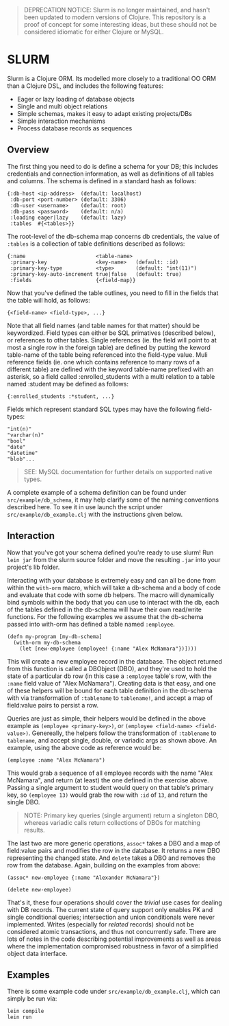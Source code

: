 > DEPRECATION NOTICE: Slurm is no longer maintained, and hasn't been updated to modern versions of Clojure. This repository is a proof of concept for some interesting ideas, but these should not be considered idiomatic for either Clojure or MySQL.


SLURM
=====

Slurm is a Clojure ORM.  Its modelled more closely to a traditional OO ORM than a Clojure DSL, and includes the following features:

* Eager or lazy loading of database objects
* Single and multi object relations
* Simple schemas, makes it easy to adapt existing projects/DBs
* Simple interaction mechanisms
* Process database records as sequences


Overview
--------

The first thing you need to do is define a schema for your DB; this includes credentials and connection information, as well as definitions of all tables and columns.  The schema is defined in a standard hash as follows:

    {:db-host <ip-address>  (default: localhost)
     :db-port <port-number> (default: 3306)
     :db-user <username>    (default: root)
     :db-pass <password>    (default: n/a)
     :loading eager|lazy    (default: lazy)
     :tables  #{<tables>}}

The root-level of the db-schema map concerns db credentials, the value of `:tables` is a collection of table definitions described as follows:

    {:name                       <table-name>
     :primary-key                <key-name>   (default: :id)
     :primary-key-type           <type>       (default: "int(11)")
     :primary-key-auto-increment true|false   (default: true)
     :fields                     {<field-map}}

Now that you've defined the table outlines, you need to fill in the fields that the table will hold, as follows:

    {<field-name> <field-type>, ...}

Note that all field names (and table names for that matter) should be keywordized.  Field types can either be SQL primatives (described below), or references to other tables.  Single references (ie. the field will point to at most a single row in the foreign table) are defined by putting the keword table-name of the table being referenced into the field-type value.  Muli reference fields (ie. one which contains reference to many rows of a different table) are defined with the keyword table-name prefixed with an asterisk, so a field called :enrolled_students with a multi relation to a table named :student may be defined as follows:

    {:enrolled_students :*student, ...}

Fields which represent standard SQL types may have the following field-types:

    "int(n)"
    "varchar(n)"
    "bool"
    "date"
    "datetime"
    "blob"...

> SEE: MySQL documentation for further details on supported native types.

A complete example of a schema definition can be found under `src/example/db_schema`, it may help clarify some of the naming conventions described here.  To see it in use launch the script under `src/example/db_example.clj` with the instructions given below.


Interaction
-----------

Now that you've got your schema defined you're ready to use slurm!  Run `lein jar` from the slurm source folder and move the resulting `.jar` into your project's lib folder.

Interacting with your database is extremely easy and can all be done from within the `with-orm` macro, which will take a db-schema and a body of code and evaluate that code with some db helpers.  The macro will dynamically bind symbols within the body that you can use to interact with the db, each of the tables defined in the db-schema will have their own read/write functions.  For the following examples we assume that the db-schema passed into with-orm has defined a table named `:employee`.

    (defn my-program [my-db-schema]
      (with-orm my-db-schema
        (let [new-employee (employee! {:name "Alex McNamara"})])))

This will create a new employee record in the database.  The object returned from this function is called a DBObject (DBO), and they're used to hold the state of a particular db row (in this case a `:employee` table's row, with the `:name` field value of "Alex McNamara").  Creating data is that easy, and one of these helpers will be bound for each table definition in the db-schema with via transformation of `:tablename` to `tablename!`, and accept a map of field:value pairs to persist a row.

Queries are just as simple, their helpers would be defined in the above example as `(employee <primary-key>)`, or `(employee <field-name> <field-value>)`.  Genereally, the helpers follow the transformation of `:tablename` to `tablename`, and accept single, double, or variadic args as shown above.  An example, using the above code as reference would be:

    (employee :name "Alex McNamara")

This would grab a sequence of all employee records with the name "Alex McNamara", and return (at least) the one defined in the exercise above.  Passing a single argument to student would query on that table's primary key, so `(employee 13)` would grab the row with `:id` of `13`, and return the single DBO.

> NOTE: Primary key queries (single argument) return a singleton DBO, whereas variadic calls return collections of DBOs for matching results.

The last two are more generic operations, `assoc*` takes a DBO and a map of field:value pairs and modifies the row in the database.  It returns a new DBO representing the changed state.  And `delete` takes a DBO and removes the row from the database.  Again, building on the examples from above:

    (assoc* new-employee {:name "Alexander McNamara"})

    (delete new-employee)

That's it, these four operations should cover the _trivial_ use cases for dealing with DB records.  The current state of query support only enables PK and single conditional queries; intersection and union conditionals were never implemented.  Writes (especially for _related_ records) should not be considered atomic transactions, and thus not concurrently safe.  There are lots of notes in the code describing potential improvements as well as areas where the implementation compromised robustness in favor of a simplified object data interface.


Examples
-------

There is some example code under `src/example/db_example.clj`, which can simply be run via:

    lein compile
    lein run
